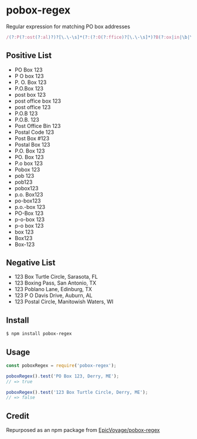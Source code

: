 # pobox-regex
Regular expression for matching PO box addresses
```js
/(?:P(?:ost(?:al)?)?[\.\-\s]*(?:(?:O(?:ffice)?[\.\-\s]*)?B(?:ox|in|\b|\d)|o(?:ffice|\b)(?:[-\s]*\d)|code)|box[-\s\b]*\d)/i
```

## Positive List
- PO Box 123
- P O box 123
- P. O. Box 123
- P.O.Box 123
- post box 123
- post office box 123
- post office 123
- P.O.B 123
- P.O.B. 123
- Post Office Bin 123
- Postal Code 123
- Post Box #123
- Postal Box 123
- P.O. Box 123
- PO. Box 123
- P.o box 123
- Pobox 123
- pob 123
- pob123
- pobox123
- p.o. Box123
- po-box123
- p.o.-box 123
- PO-Box 123
- p-o-box 123
- p-o box 123
- box 123
- Box123
- Box-123

## Negative List
- 123 Box Turtle Circle, Sarasota, FL
- 123 Boxing Pass, San Antonio, TX
- 123 Poblano Lane, Edinburg, TX
- 123 P O Davis Drive, Auburn, AL
- 123 Postal Circle, Manitowish Waters, WI

## Install
```sh
$ npm install pobox-regex
```

## Usage
```js
const poboxRegex = require('pobox-regex');

poboxRegex().test('PO Box 123, Derry, ME');
// => true

poboxRegex().test('123 Box Turtle Circle, Derry, ME');
// => false
```

## Credit
Repurposed as an npm package from [EpicVoyage/pobox-regex](https://github.com/EpicVoyage/pobox-regex)
 
